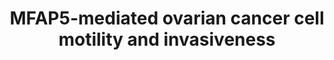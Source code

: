 ---
annotations:
- id: DOID:2394
  parent: disease of cellular proliferation
  type: Disease Ontology
  value: ovarian cancer
- id: PW:0000013
  parent: disease pathway
  type: Pathway Ontology
  value: disease pathway
- id: PW:0000605
  parent: disease pathway
  type: Pathway Ontology
  value: cancer pathway
- id: DOID:14566
  parent: disease of cellular proliferation
  type: Disease Ontology
  value: disease of cellular proliferation
authors:
- Khanspers
- Elisa
- AMTan
- MaintBot
- Fehrhart
citedin:
- link: PMC9154116
- link: PMC7925531
description: A graphical summary of the molecular signaling events involved in MFAP5-mediated
  ovarian cancer cell motility and invasiveness.  Based on figure 6c in [https://www.ncbi.nlm.nih.gov/pubmed/25277212
  Leung et al].  Proteins on this pathway have targeted assays available via the [https://assays.cancer.gov/available_assays?wp_id=WP3301
  CPTAC Assay Portal]
last-edited: 2021-10-15
ndex: abdca103-8b66-11eb-9e72-0ac135e8bacf
organisms:
- Homo sapiens
redirect_from:
- /index.php/Pathway:WP3301
- /instance/WP3301
- /instance/WP3301_rr120029
revision: r120029
schema-jsonld:
- '@context': https://schema.org/
  '@id': https://wikipathways.github.io/pathways/WP3301.html
  '@type': Dataset
  creator:
    '@type': Organization
    name: WikiPathways
  description: A graphical summary of the molecular signaling events involved in MFAP5-mediated
    ovarian cancer cell motility and invasiveness.  Based on figure 6c in [https://www.ncbi.nlm.nih.gov/pubmed/25277212
    Leung et al].  Proteins on this pathway have targeted assays available via the
    [https://assays.cancer.gov/available_assays?wp_id=WP3301 CPTAC Assay Portal]
  keywords:
  - CREB1
  - Ca2+
  - DAG
  - ERK1
  - ERK2
  - FAK
  - IP3
  - ITGAV
  - ITGB3
  - ITPR3
  - JUN
  - MFAP5
  - PIP2
  - PLCG1
  - PRKCQ
  - RYR3
  - TNNC1
  - Troponin C
  license: CC0
  name: MFAP5-mediated ovarian cancer cell motility and invasiveness
seo: CreativeWork
title: MFAP5-mediated ovarian cancer cell motility and invasiveness
wpid: WP3301
---